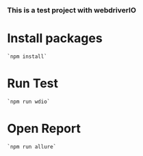 ### This is a test project with webdriverIO

# Install packages 
    `npm install`

# Run Test
    `npm run wdio`

# Open Report

    `npm run allure`
